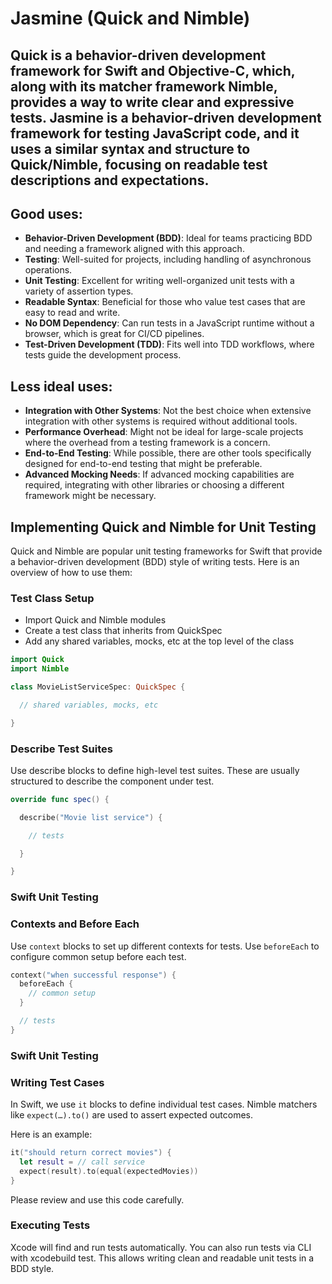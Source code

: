 # Jasmine (Quick and Nimble)

## Quick is a behavior-driven development framework for Swift and Objective-C, which, along with its matcher framework Nimble, provides a way to write clear and expressive tests. Jasmine is a behavior-driven development framework for testing JavaScript code, and it uses a similar syntax and structure to Quick/Nimble, focusing on readable test descriptions and expectations.

## Good uses:

- **Behavior-Driven Development (BDD)**: Ideal for teams practicing BDD and needing a framework aligned with this approach.
- **Testing**: Well-suited for projects, including handling of asynchronous operations.
- **Unit Testing**: Excellent for writing well-organized unit tests with a variety of assertion types.
- **Readable Syntax**: Beneficial for those who value test cases that are easy to read and write.
- **No DOM Dependency**: Can run tests in a JavaScript runtime without a browser, which is great for CI/CD pipelines.
- **Test-Driven Development (TDD)**: Fits well into TDD workflows, where tests guide the development process.

## Less ideal uses:

- **Integration with Other Systems**: Not the best choice when extensive integration with other systems is required without additional tools.
- **Performance Overhead**: Might not be ideal for large-scale projects where the overhead from a testing framework is a concern.
- **End-to-End Testing**: While possible, there are other tools specifically designed for end-to-end testing that might be preferable.
- **Advanced Mocking Needs**: If advanced mocking capabilities are required, integrating with other libraries or choosing a different framework might be necessary.

## Implementing Quick and Nimble for Unit Testing

Quick and Nimble are popular unit testing frameworks for Swift that provide a behavior-driven development (BDD) style of writing tests. Here is an overview of how to use them:

### Test Class Setup

- Import Quick and Nimble modules
- Create a test class that inherits from QuickSpec
- Add any shared variables, mocks, etc at the top level of the class

```swift
import Quick
import Nimble

class MovieListServiceSpec: QuickSpec {

  // shared variables, mocks, etc

}
```

### Describe Test Suites

Use describe blocks to define high-level test suites. These are usually structured to describe the component under test.

```swift
override func spec() {

  describe("Movie list service") {

    // tests

  }

}
```

### Swift Unit Testing  
### Contexts and Before Each

Use `context` blocks to set up different contexts for tests. Use `beforeEach` to configure common setup before each test.

```swift
context("when successful response") {
  beforeEach {
    // common setup 
  }

  // tests
}
```

### Swift Unit Testing  
### Writing Test Cases

In Swift, we use `it` blocks to define individual test cases. Nimble matchers like `expect(…).to()` are used to assert expected outcomes.

Here is an example:

```swift
it("should return correct movies") {
  let result = // call service  
  expect(result).to(equal(expectedMovies)) 
}
```

Please review and use this code carefully.

### Executing Tests
Xcode will find and run tests automatically. You can also run tests via CLI with xcodebuild test. This allows writing clean and readable unit tests in a BDD style.
